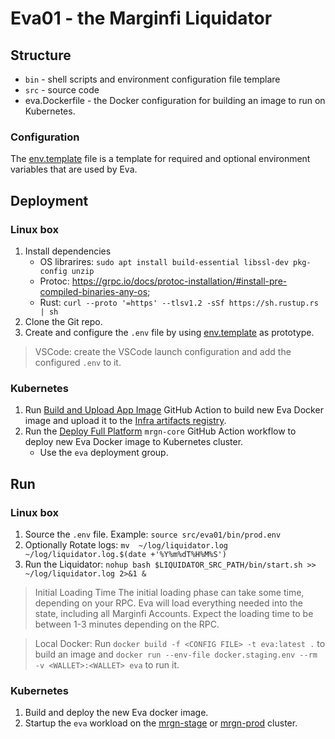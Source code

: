 
# Eva01 - the Marginfi Liquidator

## Structure
* `bin` - shell scripts and environment configuration file templare
* `src` - source code
* eva.Dockerfile - the Docker configuration for building an image to run on Kubernetes.

### Configuration
The [env.template](bin/env.template) file is a template for required and optional environment variables that are used by Eva.

## Deployment
### Linux box
1. Install dependencies
    * OS librarires: `sudo apt install build-essential libssl-dev pkg-config unzip`
    * Protoc:  https://grpc.io/docs/protoc-installation/#install-pre-compiled-binaries-any-os;
    * Rust: `curl --proto '=https' --tlsv1.2 -sSf https://sh.rustup.rs | sh`
1. Clone the Git repo.
1. Create and configure the `.env`  file by using [env.template](bin/env.template) as prototype.

 > VSCode: create the VSCode launch configuration and add the configured `.env` to it.

### Kubernetes
1. Run [Build and Upload App Image](https://github.com/mrgnlabs/eva01/actions/workflows/build-app-image.yml) GitHub Action to build new Eva Docker image and upload it to the [Infra artifacts registry](https://console.cloud.google.com/artifacts/docker/mrgn-shared/us-central1/shared-artifact-registry/eva/).
1. Run the [Deploy Full Platform](https://github.com/mrgnlabs/mrgn-core/actions/workflows/deploy.yml) `mrgn-core` GitHub Action workflow to deploy new Eva Docker image to Kubernetes cluster. 
   - Use the `eva` deployment group.

## Run
### Linux box
1. Source the `.env` file. Example: `source src/eva01/bin/prod.env`
1. Optionally Rotate logs: `mv  ~/log/liquidator.log  ~/log/liquidator.log.$(date +'%Y%m%dT%H%M%S')`
1. Run the Liquidator: `nohup bash $LIQUIDATOR_SRC_PATH/bin/start.sh >> ~/log/liquidator.log 2>&1 &`

> Initial Loading Time
The initial loading phase can take some time, depending on your RPC. Eva will load everything needed into the state, including all Marginfi Accounts. Expect the loading time to be between 1-3 minutes depending on the RPC.

> Local Docker: Run `docker build -f <CONFIG FILE> -t eva:latest .` to build an image and `docker run --env-file docker.staging.env --rm -v <WALLET>:<WALLET> eva` to run it.

### Kubernetes
1. Build and deploy the new Eva docker image.
1. Startup the `eva` workload on the [mrgn-stage](https://console.cloud.google.com/kubernetes/workload/overview?inv=1&invt=Ab0eUg&project=mrgn-stage&supportedpurview=project) or [mrgn-prod](https://console.cloud.google.com/kubernetes/workload/overview?inv=1&invt=Ab0eUg&project=mrgn-prod&supportedpurview=project) cluster.
